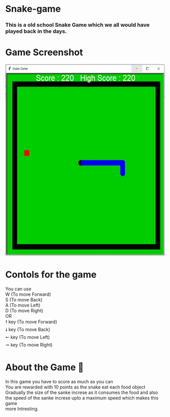 # Snake-game
### This is a old school Snake Game which we all would have played back in the days.

# Game Screenshot
<img src ="Snake-game-ss.jpg" height="600" width="500">

# Contols for the game
You can use <br />
W (To move Forward) <br />
S (To move Back) <br />
A (To move Left) <br />
D (To move Right) <br />
OR <br />
🠕 key (To move Forward) <br />
🠗 key (To move Back) <br />
🠔 key (To move Left) <br />
🠖 key (To move Right) <br />

# About the Game 🐍
In this game you have to score as much as you can <br />
You are rewarded with 10 points as the snake eat each food object <br />
Gradually the size of the sanke increse as it consumes the food and also <br />
the speed of the sanke increse upto a maximum speed which makes this game <br />
more Intresting.



